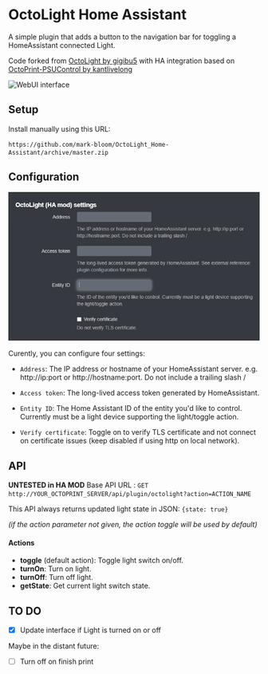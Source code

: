# OctoLight Home Assistant
A simple plugin that adds a button to the navigation bar for toggling a HomeAssistant connected Light.

Code forked from [OctoLight by gigibu5](https://github.com/gigibu5/OctoLight) with HA integration based on [OctoPrint-PSUControl by kantlivelong](https://github.com/kantlivelong/OctoPrint-PSUControl)

![WebUI interface](img/screenshoot.png)

## Setup
Install manually using this URL:

	https://github.com/mark-bloom/OctoLight_Home-Assistant/archive/master.zip

## Configuration
![Settings panel](img/settings1.png)

Curently, you can configure four settings:
- `Address`: The IP address or hostname of your HomeAssistant server. e.g. http://ip:port or http://hostname:port. Do not include a trailing slash /

- `Access token`: The long-lived access token generated by HomeAssistant.

- `Entity ID`: The Home Assistant ID of the entity you'd like to control. Currently must be a light device supporting the light/toggle action.

- `Verify certificate`: Toggle on to verify TLS certificate and not connect on certificate issues (keep disabled if using http on local network).

## API
**UNTESTED in HA MOD**
Base API URL : `GET http://YOUR_OCTOPRINT_SERVER/api/plugin/octolight?action=ACTION_NAME`

This API always returns updated light state in JSON: `{state: true}`

_(if the action parameter not given, the action toggle will be used by default)_
#### Actions
- **toggle** (default action): Toggle light switch on/off.
- **turnOn**: Turn on light.
- **turnOff**: Turn off light.
- **getState**: Get current light switch state.

## TO DO
- [x] Update interface if Light is turned on or off

Maybe in the distant future:
- [ ] Turn off on finish print
